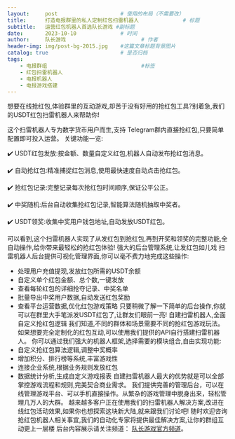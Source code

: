 ```yaml
---
layout:     post   				    # 使用的布局（不需要改）
title:      打造电报群里的私人定制红包扫雷机器人 				# 标题 
subtitle:   运营红包机器人首选队长游戏 #副标题
date:       2023-10-10				# 时间
author:     队长游戏 						# 作者
header-img: img/post-bg-2015.jpg 	#这篇文章标题背景图片
catalog: true 						# 是否归档
tags:
    - 电报群组								#标签
    - 红包扫雷机器人
    - 电报机器人
    - 电报游戏搭建
---
```

想要在线抢红包,体验群里的互动游戏,却苦于没有好用的抢红包工具?别着急,我们的USDT红包扫雷机器人来帮助你!

这个扫雷机器人专为数字货币用户而生,支持 Telegram群内直接抢红包,只要简单配置即可投入运营。
关键功能一览:

:heavy_check_mark: USDT红包发放:按金额、数量自定义红包,机器人自动发布抢红包消息。

:heavy_check_mark: 自动抢红包:精准捕捉红包消息,使用最快速度自动点击抢红包。

:heavy_check_mark: 抢红包记录:完整记录每次抢红包时间顺序,保证公平公正。

:heavy_check_mark: 中奖随机:后台自动收集抢红包记录,智能算法随机抽取中奖者。

:heavy_check_mark: USDT领奖:收集中奖用户钱包地址,自动发放USDT红包。

可以看到,这个扫雷机器人实现了从发红包到抢红包,再到开奖和领奖的完整功能,全自动操作,给你带来最轻松的抢红包体验!
强大的后台管理系统,让发红包如儿戏
扫雷机器人后台提供可视化管理界面,你可以毫不费力地完成这些操作:
- 处理用户充值提现,发放红包所需的USDT余额
- 自定义单个红包金额、总个数,一键发放
- 查看每轮红包的详细抢夺记录、中奖名单
- 批量导出中奖用户数据,自动发送红包奖励
- 查看平台运营数据,优化红包游戏策略
只要稍微了解一下简单的后台操作,你就可以在群里大手笔派发USDT红包了,让群友们眼前一亮!
自建扫雷机器人,全面自定义抢红包逻辑
我们知道,不同的群体和场景需要不同的抢红包游戏玩法。如果想要完全定制化的红包互动,可以使用我们提供的API自行搭建扫雷机器人。
你可以通过我们强大的机器人框架,选择需要的模块组合,自由实现功能:
- 自定义抢红包算法逻辑,调整中奖概率
- 增加积分、排行榜等系统,丰富游戏性
- 连接企业系统,根据业务规则发放红包
- 数据统计分析,生成自定义游戏报表
自建扫雷机器人最大的优势就是可以全部掌控游戏流程和规则,完美契合商业需求。
我们提供完善的管理后台，可以在线管理游戏平台、可以手机直接操作。从繁杂的游戏管理中脱身出来，轻松管理几万人的大群。
越来越多客户正在使用我们的扫雷机器人解决方案,改进在线红包活动效果,如果你也想探索这块新大陆,就来跟我们讨论吧!
随时欢迎咨询抢红包机器人相关事宜,我们的自动化专家将提供最佳解决方案,让你的群组互动更上一层楼
后台内容展示请关注频道： [队长游戏官方频道](https://t.me/duizhangGame  "加入队长游戏官方频道，紧跟功能更新")。
